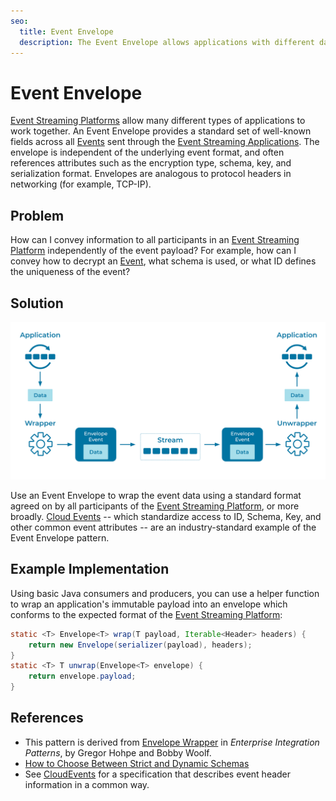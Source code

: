 ```yaml
---
seo:
  title: Event Envelope
  description: The Event Envelope allows applications with different data formats to communicate across an Event Streaming Platform.
---
```


# Event Envelope
[Event Streaming Platforms](../event-stream/event-streaming-platform.md) allow many different types of applications to work together. An Event Envelope provides a standard set of well-known fields across all [Events](../event/event.md) sent through the [Event Streaming Applications](../event-processing/event-processing-application.md). The envelope is independent of the underlying event format, and often references attributes such as the encryption type, schema, key, and serialization format. Envelopes are analogous to protocol headers in networking (for example, TCP-IP).

## Problem
How can I convey information to all participants in an [Event Streaming Platform](../event-stream/event-streaming-platform.md) independently of the event payload? For example, how can I convey how to decrypt an [Event](../event/event.md), what schema is used, or what ID defines the uniqueness of the event?

## Solution
![event-envelope](../img/event-envelope.svg)

Use an Event Envelope to wrap the event data using a standard format agreed on by all participants of the [Event Streaming Platform](../event-stream/event-streaming-platform.md), or more broadly. [Cloud Events](https://cloudevents.io/) -- which standardize access to ID, Schema, Key, and other common event attributes -- are an industry-standard example of the Event Envelope pattern.

## Example Implementation
Using basic Java consumers and producers, you can use a helper function to wrap an application's immutable payload into an envelope which conforms to the expected format of the [Event Streaming Platform](../event-stream/event-streaming-platform.md):

```java
static <T> Envelope<T> wrap(T payload, Iterable<Header> headers) {
	return new Envelope(serializer(payload), headers);
}
static <T> T unwrap(Envelope<T> envelope) {
	return envelope.payload;
}
```

## References
* This pattern is derived from [Envelope Wrapper](https://www.enterpriseintegrationpatterns.com/patterns/messaging/EnvelopeWrapper.html) in _Enterprise Integration Patterns_, by Gregor Hohpe and Bobby Woolf.
* [How to Choose Between Strict and Dynamic Schemas](https://www.confluent.io/blog/spring-kafka-protobuf-part-1-event-data-modeling/)
* See [CloudEvents](https://cloudevents.io/) for a specification that describes event header information in a common way.
